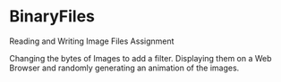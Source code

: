 # BinaryFiles
Reading and Writing Image Files Assignment 

Changing the bytes of Images to add a filter. 
Displaying them on a Web Browser and randomly generating an animation of the images.
